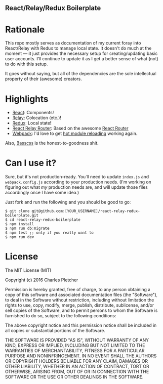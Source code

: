 React/Relay/Redux Boilerplate
---

# Rationale

This repo mostly serves as documentation of my current foray into React/Relay with Redux to manage local state. It doesn't do much at the moment — it just provides the necessary setup for creating/updating basic user accounts. I'll continue to update it as I get a better sense of what (not) to do with this setup.

It goes without saying, but all of the dependencies are the sole intellectual property of their (awesome) creators.

# Highlights

- [React](https://github.com/facebook/react): Components!
- [Relay](https://github.com/facebook/relay): Colocation (etc.)!
- [Redux](https://github.com/rackt/redux): Local state!
- [React Relay Router](https://github.com/relay-tools/react-router-relay): Based on the awesome [React Router](https://github.com/rackt/react-router)
- [Webpack](https://github.com/webpack/webpack): I'd love to get [hot module reloading](https://github.com/gaearon/react-transform-hmr) working again.

Also, [Basscss](http://www.basscss.com/) is the honest-to-goodness shit.

# Can I use it?

Sure, but it's not production-ready. You'll need to update `index.js` and `webpack.config.js` according to your production needs. (I'm working on figuring out what _my_ production needs are, and will update those files accordingly once I have some idea.)

Just fork and run the following and you should be good to go:

```
$ git clone git@github.com:[YOUR_USERNAME]/react-relay-redux-boilerplate.git
$ cd react-relay-redux-boilerplate
$ npm install
$ npm run db:migrate
$ npm test ;; only if you really want to
$ npm run dev
```

# License

The MIT License (MIT)

Copyright (c) 2016 Charles Pletcher

Permission is hereby granted, free of charge, to any person obtaining a copy of this software and associated documentation files (the "Software"), to deal in the Software without restriction, including without limitation the rights to use, copy, modify, merge, publish, distribute, sublicense, and/or sell copies of the Software, and to permit persons to whom the Software is furnished to do so, subject to the following conditions:

The above copyright notice and this permission notice shall be included in all copies or substantial portions of the Software.

THE SOFTWARE IS PROVIDED "AS IS", WITHOUT WARRANTY OF ANY KIND, EXPRESS OR IMPLIED, INCLUDING BUT NOT LIMITED TO THE WARRANTIES OF MERCHANTABILITY, FITNESS FOR A PARTICULAR PURPOSE AND NONINFRINGEMENT. IN NO EVENT SHALL THE AUTHORS OR COPYRIGHT HOLDERS BE LIABLE FOR ANY CLAIM, DAMAGES OR OTHER LIABILITY, WHETHER IN AN ACTION OF CONTRACT, TORT OR OTHERWISE, ARISING FROM, OUT OF OR IN CONNECTION WITH THE SOFTWARE OR THE USE OR OTHER DEALINGS IN THE SOFTWARE.
